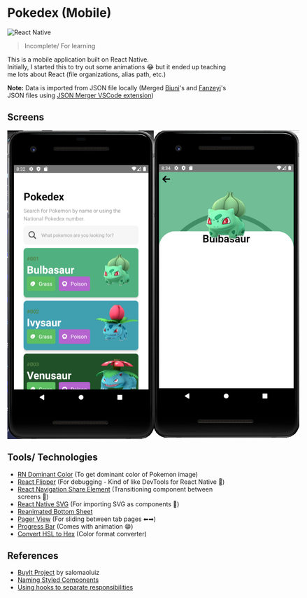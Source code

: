 # Pokedex (Mobile)
![React Native](https://img.shields.io/badge/react_native-%2320232a.svg?style=for-the-badge&logo=react&logoColor=%2361DAFB)

> Incomplete/ For learning  

This is a mobile application built on React Native.  
Initially, I started this to try out some animations 😂 but it ended up teaching me lots about React (file organizations, alias path, etc.)  

**Note:** Data is imported from JSON file locally (Merged [Biuni](https://github.com/Biuni/PokemonGO-Pokedex/blob/master/pokedex.json
)'s and [Fanzeyi](https://github.com/fanzeyi/pokemon.json)'s JSON files using [JSON Merger VSCode extension](https://github.com/A-amon/json-merger)) 

## Screens
<div style="display:flex;">
  <img src="https://github.com/A-amon/Pokedex/blob/master/assets/demo/main.png?raw=true"/>
  <img src="https://github.com/A-amon/Pokedex/blob/master/assets/demo/pokemon.png?raw=true"/>
</div>

## Tools/ Technologies
- [RN Dominant Color](https://github.com/iran-react-community/rn-dominant-color) (To get dominant color of Pokemon image)
- [React Flipper](https://github.com/facebook/flipper) (For debugging - Kind of like DevTools for React Native 👀)
- [React Navigation Share Element](https://github.com/IjzerenHein/react-navigation-shared-element) (Transitioning component between screens 🚛)
- [React Native SVG](https://github.com/react-native-svg/react-native-svg) (For importing SVG as components 🥳)
- [Reanimated Bottom Sheet](https://github.com/osdnk/react-native-reanimated-bottom-sheet)
- [Pager View](https://github.com/callstack/react-native-pager-view) (For sliding between tab pages ⬅➡)
- [Progress Bar](https://github.com/oblador/react-native-progress) (Comes with animation 😁)
- [Convert HSL to Hex](https://htmlcolors.com/hsl-to-hex) (Color format converter)

## References
- [BuyIt Project](https://github.com/salomaoluiz/BuyIt) by salomaoluiz
- [Naming Styled Components](https://medium.com/inturn-eng/naming-styled-components-d7097950a245)
- [Using hooks to separate responsibilities](https://sairys.medium.com/react-separating-responsibilities-using-hooks-b9c90dbb3ab9)
